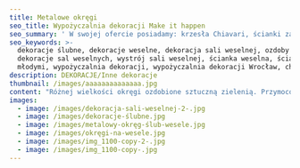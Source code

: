 ```yaml
---
title: Metalowe okręgi
seo_title: Wypożyczalnia dekoracji Make it happen
seo_summary: ' W swojej ofercie posiadamy: krzesła Chiavari, ścianki za młodą parę, podtalerze i wiele innych weselnych dekoracji. '
seo_keywords: >-
  dekoracje ślubne, dekoracje weselne, dekoracja sali weselnej, ozdoby ślubne,
  dekoracje sal weselnych, wystrój sali weselnej, ścianka weselna, ścianka za
  młodymi, wypożyczalnia dekoracji, wypożyczalnia dekoracji Wrocław, chiavari
description: DEKORACJE/Inne dekoracje
thumbnail: /images/aaaaaaaaaaaaaa.jpg
content: "Różnej wielkości okręgi ozdobione sztuczną zielenią. Przymocowane do ściany lub zawieszone nad stołem przyciągną zachwycone spojrzenia. Wykorzystywane jako samodzielne dekoracje lub jako uzupełnienie aranżacji.\n\n•\tśrednice okręgów: 150 cm, 100cm, 80cm, 60cm\n\n•\taranżacje do wyboru : \n\n(1) duży okręg (150cm) w kolorze starego złota, napis : ,,all you need is love” w     kolorze starego złota, szklane tuby różnych wielkości: 12szt., aranżacja nie zawiera świec\n\n(2) trzy okręgi o średnicach: 100cm, 80cm, 60cm, w kolorze szampańskim, napis: ,, it was always you” w kolorze szampańskim, 3 girlandy ze sztucznej zieleni\n\n•\tcena wypożyczenia aranżacji: (1) 450zł (2) 300zł \n\n•\ttransport na terenie Wrocławia - gratis, poza terenem Wrocławia wyceniany jest indywidualnie\n\n•\tistnieje możliwość odbioru osobistego\n\n•\tsprawdź dostępność w kalendarzu i dokonaj wstępnej rezerwacji\n\n•\twięcej informacji znajdziesz w zakładce [JAK DZIAŁAMY](/form)"
images:
  - image: /images/dekoracja-sali-weselnej-2-.jpg
  - image: /images/dekoracje-ślubne.jpg
  - image: /images/metalowy-okręg-ślub-wesele.jpg
  - image: /images/okręgi-na-wesele.jpg
  - image: /images/img_1100-copy-2-.jpg
  - image: /images/img_1100-copy-.jpg
---
```


